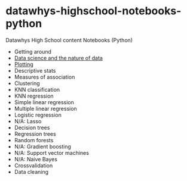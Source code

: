 # datawhys-highschool-notebooks-python
Datawhys High School content Notebooks (Python)

-	Getting around 
-	[Data science and the nature of data](Datascience_and_the_Nature_of_Data.ipynb) 
-	[Plotting](Plotting.ipynb) 
-	Descriptive stats 
-	Measures of association 
-	Clustering 
-	KNN classification 
-	KNN regression 
-	Simple linear regression 
-	Multiple linear regression 
-	Logistic regression 
-	N/A: Lasso 
-	Decision trees 
-	Regression trees 
-	Random forests 
-	N/A: Gradient boosting 
-	N/A: Support vector machines 
-	N/A: Naive Bayes 
-	Crossvalidation   
-	Data cleaning 
